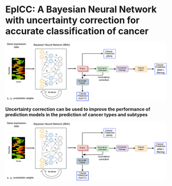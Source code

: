 # EpICC: A Bayesian Neural Network with uncertainty correction for accurate classification of cancer 


![alt text](https://github.com/pjoshi-hub/Bayesian_classification_model/blob/main/Figures/uncertainty_workflow.jpg)


**Uncertainty correction can be used to improve the performance of prediction models in the prediction of cancer types and subtypes**

![alt text](https://github.com/pjoshi-hub/Bayesian_classification_model/blob/main/Figures/uncertainty_workflow.jpg)


